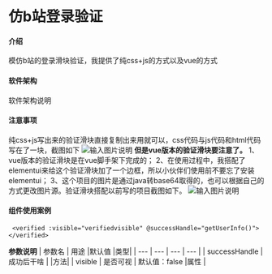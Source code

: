 # 仿b站登录验证

#### 介绍
模仿b站的登录滑块验证，我提供了纯css+js的方式以及vue的方式

#### 软件架构
软件架构说明


#### 注意事项
纯css+js写出来的验证滑块直接复制出来用就可以，css代码与js代码和html代码写在了一块，截图如下
![输入图片说明](https://images.gitee.com/uploads/images/2020/0313/223801_178e6667_5118695.png "屏幕截图.png")
 **但是vue版本的验证滑块要注意了。** 
1、vue版本的验证滑块是在vue脚手架下完成的；
2、在使用过程中，我搭配了elementui来给这个验证滑块加了一个边框，所以小伙伴们使用前不要忘了安装elementui；
3、这个项目的图片是通过java转base64取得的，也可以根据自己的方式更改图片源。验证滑块搭配以前写的项目截图如下。
![输入图片说明](https://images.gitee.com/uploads/images/2020/0313/224533_e06462c5_5118695.png "屏幕截图.png")

#### 组件使用案例

```
 <verified :visible="verifiedvisible" @successHandle="getUserInfo()"></verified>
```
 **参数说明** 
|  参数名  |   用途  |默认值   |类型|
| --- | --- | --- | --- |
|  successHandle   | 成功后干啥    |     |方法|
|   visible  |   是否可视  | 默认值：false    |属性 |

